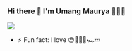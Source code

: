 ### Hi there 👋 I'm Umang Maurya 👨🏻‍💻
![](https://komarev.com/ghpvc/?username=umang1s&color=green)

- ⚡ Fun fact: I love 😍👨🏻‍💻🏎💤
